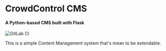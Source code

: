 # CrowdControl CMS
#### A Python-based CMS built with Flask
![GitLab CI](https://ci.gitlab.com/projects/4762/status.png?ref=master)

This is a simple Content Management system that's mean to be extendable.